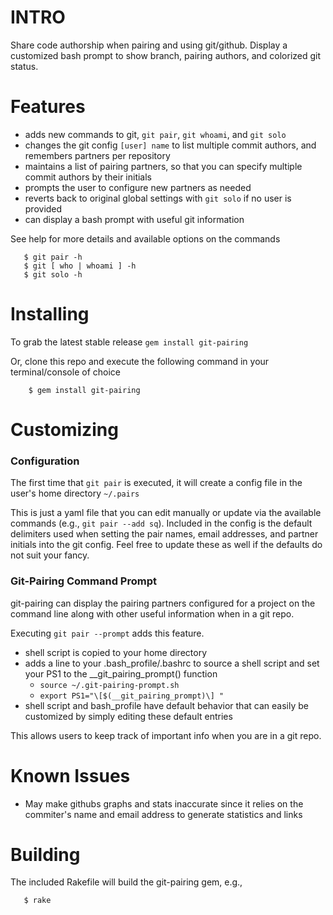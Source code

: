 # INTRO 

Share code authorship when pairing and using git/github.  Display a
customized bash prompt to show branch, pairing authors, and colorized
git status.

# Features

* adds new commands to git, `git pair`, `git whoami`, and `git solo`
* changes the git config `[user] name` to list multiple commit authors, and remembers partners per repository
* maintains a list of pairing partners, so that you can specify multiple commit authors by their initials
* prompts the user to configure new partners as needed
* reverts back to original global settings with `git solo` if no user is provided
* can display a bash prompt with useful git information

See help for more details and available options on the commands

```
   $ git pair -h
   $ git [ who | whoami ] -h
   $ git solo -h
```

# Installing

To grab the latest stable release `gem install git-pairing`

Or, clone this repo and execute the following command in your
terminal/console of choice

```
    $ gem install git-pairing 
```

# Customizing

### Configuration

The first time that `git pair` is executed, it will create a config file
in the user's home directory `~/.pairs`

This is just a yaml file that you can edit manually or update via the
available commands (e.g., `git pair --add sq`).  Included in the config is
the default delimiters used when setting the pair names, email
addresses, and partner initials
into the git config.  Feel free to update these as well if the defaults
do not suit your fancy.

### Git-Pairing Command Prompt

git-pairing can display the pairing partners configured for a project on the
command line along with other useful information when in a git repo.

Executing `git pair --prompt` adds this feature.
* shell script is copied to your home directory
* adds a line to your .bash_profile/.bashrc to source a shell script and
set your PS1 to the __git_pairing_prompt() function
  * `source ~/.git-pairing-prompt.sh` 
  * `export PS1="\[$(__git_pairing_prompt)\] "`
* shell script and bash_profile have default behavior that can easily be
customized by simply editing these default entries

This allows users to keep track of important info when you are in a git repo.

# Known Issues

* May make githubs graphs and stats inaccurate since it relies on the commiter's 
name and email address to generate statistics and links 

# Building

The included Rakefile will build the git-pairing gem, e.g.,

```
   $ rake
```
